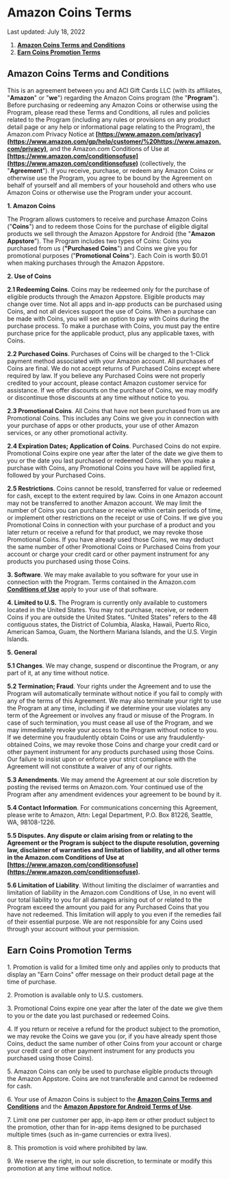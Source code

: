 Amazon Coins Terms
==================

Last updated: July 18, 2022

  

1. **[Amazon Coins Terms and Conditions](#GUID-CDB99F5A-086E-4AA2-932E-2F0035862479__GUID-EB78D674-3B4F-462E-B80D-4CC55C7D87B4)**
2. **[Earn Coins Promotion Terms](#GUID-CDB99F5A-086E-4AA2-932E-2F0035862479__GUID-D207AC00-866B-485F-8611-D6E54084D9B3)**

Amazon Coins Terms and Conditions
---------------------------------

This is an agreement between you and ACI Gift Cards LLC (with its affiliates, "**Amazon**" or "**we**") regarding the Amazon Coins program (the "**Program**"). Before purchasing or redeeming any Amazon Coins or otherwise using the Program, please read these Terms and Conditions, all rules and policies related to the Program (including any rules or provisions on any product detail page or any help or informational page relating to the Program), the Amazon.com Privacy Notice at **[https://www.amazon.com/privacy](https://www.amazon.com/gp/help/customer/%20https://www.amazon.com/privacy)**, and the Amazon.com Conditions of Use at **[https://www.amazon.com/conditionsofuse](https://www.amazon.com/conditionsofuse)** (collectively, the "**Agreement**"). If you receive, purchase, or redeem any Amazon Coins or otherwise use the Program, you agree to be bound by the Agreement on behalf of yourself and all members of your household and others who use Amazon Coins or otherwise use the Program under your account.

**1\. Amazon Coins**

The Program allows customers to receive and purchase Amazon Coins ("**Coins**") and to redeem those Coins for the purchase of eligible digital products we sell through the Amazon Appstore for Android (the "**Amazon Appstore**"). The Program includes two types of Coins: Coins you purchased from us (**"Purchased Coins**") and Coins we give you for promotional purposes ("**Promotional Coins**"). Each Coin is worth $0.01 when making purchases through the Amazon Appstore.

**2\. Use of Coins**

**2.1 Redeeming Coins**. Coins may be redeemed only for the purchase of eligible products through the Amazon Appstore. Eligible products may change over time. Not all apps and in-app products can be purchased using Coins, and not all devices support the use of Coins. When a purchase can be made with Coins, you will see an option to pay with Coins during the purchase process. To make a purchase with Coins, you must pay the entire purchase price for the applicable product, plus any applicable taxes, with Coins.

**2.2 Purchased Coins**. Purchases of Coins will be charged to the 1-Click payment method associated with your Amazon account. All purchases of Coins are final. We do not accept returns of Purchased Coins except where required by law. If you believe any Purchased Coins were not properly credited to your account, please contact Amazon customer service for assistance. If we offer discounts on the purchase of Coins, we may modify or discontinue those discounts at any time without notice to you.

**2.3 Promotional Coins**. All Coins that have not been purchased from us are Promotional Coins. This includes any Coins we give you in connection with your purchase of apps or other products, your use of other Amazon services, or any other promotional activity.

**2.4 Expiration Dates; Application of Coins**. Purchased Coins do not expire. Promotional Coins expire one year after the later of the date we give them to you or the date you last purchased or redeemed Coins. When you make a purchase with Coins, any Promotional Coins you have will be applied first, followed by your Purchased Coins.

**2.5 Restrictions**. Coins cannot be resold, transferred for value or redeemed for cash, except to the extent required by law. Coins in one Amazon account may not be transferred to another Amazon account. We may limit the number of Coins you can purchase or receive within certain periods of time, or implement other restrictions on the receipt or use of Coins. If we give you Promotional Coins in connection with your purchase of a product and you later return or receive a refund for that product, we may revoke those Promotional Coins. If you have already used those Coins, we may deduct the same number of other Promotional Coins or Purchased Coins from your account or charge your credit card or other payment instrument for any products you purchased using those Coins.

**3\. Software**. We may make available to you software for your use in connection with the Program. Terms contained in the Amazon.com **[Conditions of Use](https://www.amazon.com/conditionsofuse)** apply to your use of that software.

**4\. Limited to U.S.** The Program is currently only available to customers located in the United States. You may not purchase, receive, or redeem Coins if you are outside the United States. "United States" refers to the 48 contiguous states, the District of Columbia, Alaska, Hawaii, Puerto Rico, American Samoa, Guam, the Northern Mariana Islands, and the U.S. Virgin Islands.

**5\. General**

**5.1 Changes**. We may change, suspend or discontinue the Program, or any part of it, at any time without notice.

**5.2 Termination; Fraud**. Your rights under the Agreement and to use the Program will automatically terminate without notice if you fail to comply with any of the terms of this Agreement. We may also terminate your right to use the Program at any time, including if we determine your use violates any term of the Agreement or involves any fraud or misuse of the Program. In case of such termination, you must cease all use of the Program, and we may immediately revoke your access to the Program without notice to you. If we determine you fraudulently obtain Coins or use any fraudulently-obtained Coins, we may revoke those Coins and charge your credit card or other payment instrument for any products purchased using those Coins. Our failure to insist upon or enforce your strict compliance with the Agreement will not constitute a waiver of any of our rights.

**5.3 Amendments**. We may amend the Agreement at our sole discretion by posting the revised terms on Amazon.com. Your continued use of the Program after any amendment evidences your agreement to be bound by it.

**5.4 Contact Information**. For communications concerning this Agreement, please write to Amazon, Attn: Legal Department, P.O. Box 81226, Seattle, WA, 98108-1226.

**5.5 Disputes. Any dispute or claim arising from or relating to the Agreement or the Program is subject to the dispute resolution, governing law, disclaimer of warranties and limitation of liability, and all other terms in the Amazon.com Conditions of Use at [https://www.amazon.com/conditionsofuse](https://www.amazon.com/conditionsofuse).**

**5.6 Limitation of Liability**. Without limiting the disclaimer of warranties and limitation of liability in the Amazon.com Conditions of Use, in no event will our total liability to you for all damages arising out of or related to the Program exceed the amount you paid for any Purchased Coins that you have not redeemed. This limitation will apply to you even if the remedies fail of their essential purpose. We are not responsible for any Coins used through your account without your permission.

Earn Coins Promotion Terms
--------------------------

1\. Promotion is valid for a limited time only and applies only to products that display an "Earn Coins" offer message on their product detail page at the time of purchase.

2\. Promotion is available only to U.S. customers.

3\. Promotional Coins expire one year after the later of the date we give them to you or the date you last purchased or redeemed Coins.

4\. If you return or receive a refund for the product subject to the promotion, we may revoke the Coins we gave you (or, if you have already spent those Coins, deduct the same number of other Coins from your account or charge your credit card or other payment instrument for any products you purchased using those Coins).

5\. Amazon Coins can only be used to purchase eligible products through the Amazon Appstore. Coins are not transferable and cannot be redeemed for cash.

6\. Your use of Amazon Coins is subject to the **[Amazon Coins Terms and Conditions](#GUID-CDB99F5A-086E-4AA2-932E-2F0035862479__GUID-EB78D674-3B4F-462E-B80D-4CC55C7D87B4)** and the **[Amazon Appstore for Android Terms of Use](https://www.amazon.com/gp/help/customer/display.html?nodeId=201485660)**.

7\. Limit one per customer per app, in-app item or other product subject to the promotion, other than for in-app items designed to be purchased multiple times (such as in-game currencies or extra lives).

8\. This promotion is void where prohibited by law.

9\. We reserve the right, in our sole discretion, to terminate or modify this promotion at any time without notice.